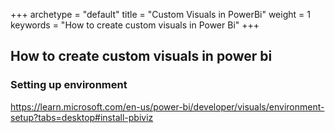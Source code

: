 +++ 
archetype = "default" 
title = "Custom Visuals in PowerBi" 
weight = 1 
keywords     = "How to create custom visuals in Power Bi"
+++


## How to create custom visuals in power bi

### Setting up environment


https://learn.microsoft.com/en-us/power-bi/developer/visuals/environment-setup?tabs=desktop#install-pbiviz